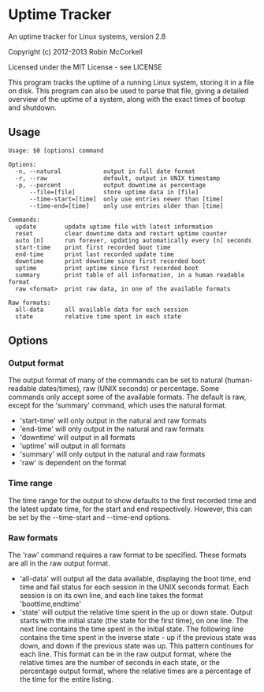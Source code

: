 Uptime Tracker
==============

An uptime tracker for Linux systems, version 2.8

Copyright (c) 2012-2013 Robin McCorkell

Licensed under the MIT License - see LICENSE

This program tracks the uptime of a running Linux system, storing it in a file
on disk. This program can also be used to parse that file, giving a detailed
overview of the uptime of a system, along with the exact times of bootup and
shutdown.

Usage
-----

    Usage: $0 [options] command

    Options:
      -n, --natural            output in full date format
      -r, --raw                default, output in UNIX timestamp
      -p, --percent            output downtime as percentage
          --file=[file]        store uptime data in [file]
          --time-start=[time]  only use entries newer than [time]
          --time-end=[time]    only use entries older than [time]

    Commands:
      update        update uptime file with latest information
      reset         clear downtime data and restart uptime counter
      auto [n]      run forever, updating automatically every [n] seconds
      start-time    print first recorded boot time
      end-time      print last recorded update time
      downtime      print downtime since first recorded boot
      uptime        print uptime since first recorded boot
      summary       print table of all information, in a human readable format
      raw <format>  print raw data, in one of the available formats

    Raw formats:
      all-data      all available data for each session
      state         relative time spent in each state

Options
-------

### Output format ###

The output format of many of the commands can be set to natural
(human-readable dates/times), raw (UNIX seconds) or percentage. Some commands
only accept some of the available formats. The default is raw, except for the
'summary' command, which uses the natural format.

* 'start-time' will only output in the natural and raw formats
* 'end-time' will only output in the natural and raw formats
* 'downtime' will output in all formats
* 'uptime' will output in all formats
* 'summary' will only output in the natural and raw formats
* 'raw' is dependent on the format

### Time range ###

The time range for the output to show defaults to the first recorded time and
the latest update time, for the start and end respectively. However, this can
be set by the --time-start and --time-end options.

### Raw formats ###

The 'raw' command requires a raw format to be specified. These formats are all
in the raw output format.

* 'all-data' will output all the data available, displaying the boot time, end
  time and fail status for each session in the UNIX seconds format. Each
  session is on its own line, and each line takes the format 'boottime,endtime'
* 'state' will output the relative time spent in the up or down state. Output
  starts with the initial state (the state for the first time), on one line.
  The next line contains the time spent in the initial state. The following
  line contains the time spent in the inverse state - up if the previous state
  was down, and down if the previous state was up. This pattern continues for
  each line. This format can be in the raw output format, where the relative
  times are the number of seconds in each state, or the percentage output
  format, where the relative times are a percentage of the time for the entire
  listing.
